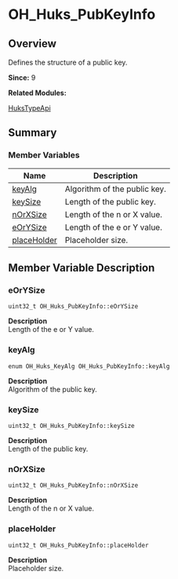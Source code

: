 # OH_Huks_PubKeyInfo


## Overview

Defines the structure of a public key.

**Since:**
9

**Related Modules:**

[HuksTypeApi](_huks_type_api.md)


## Summary


### Member Variables

| Name | Description | 
| -------- | -------- |
| [keyAlg](#keyalg) |Algorithm of the public key.  | 
| [keySize](#keysize) | Length of the public key.  | 
| [nOrXSize](#norxsize) | Length of the n or X value.  | 
| [eOrYSize](#eorysize) | Length of the e or Y value.  | 
| [placeHolder](#placeholder) | Placeholder size.  | 


## Member Variable Description 


### eOrYSize

  
```
uint32_t OH_Huks_PubKeyInfo::eOrYSize
```
**Description**<br>
Length of the e or Y value.


### keyAlg

  
```
enum OH_Huks_KeyAlg OH_Huks_PubKeyInfo::keyAlg
```
**Description**<br>
Algorithm of the public key.


### keySize

  
```
uint32_t OH_Huks_PubKeyInfo::keySize
```
**Description**<br>
Length of the public key.


### nOrXSize

  
```
uint32_t OH_Huks_PubKeyInfo::nOrXSize
```
**Description**<br>
Length of the n or X value.


### placeHolder

  
```
uint32_t OH_Huks_PubKeyInfo::placeHolder
```
**Description**<br>
Placeholder size.
